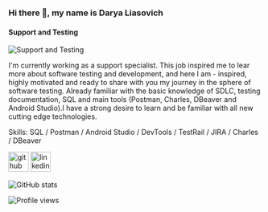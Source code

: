### Hi there 👋, my name is Darya Liasovich
#### Support and Testing
![Support and Testing](https://media.istockphoto.com/photos/earth-view-from-outer-space-background-picture-id479423528?k=20&m=479423528&s=170667a&w=0&h=NyWDpicSYdoMieOkXrncmHO4SzeHGzVAQ83f699wY30=)

I'm currently working as a support specialist. This job inspired me to lear more about software testing and development, and here I am - inspired, highly motivated and ready to share with you my journey in the sphere of software testing. Already familiar with the basic knowledge of SDLC, testing documentation, SQL and main tools (Postman, Charles, DBeaver and Android Studio).I have a strong desire to learn and be familiar with all new cutting edge technologies.

Skills: SQL / Postman / Android Studio / DevTools / TestRail / JIRA / Charles / DBeaver



[<img src='https://cdn.jsdelivr.net/npm/simple-icons@3.0.1/icons/github.svg' alt='github' height='40'>](https://github.com/DaryaLyasovich)  [<img src='https://cdn.jsdelivr.net/npm/simple-icons@3.0.1/icons/linkedin.svg' alt='linkedin' height='40'>](https://www.linkedin.com/in/daryaliasovich/)  

![GitHub stats](https://github-readme-stats.vercel.app/api?username=DaryaLyasovich&show_icons=true)  

![Profile views](https://gpvc.arturio.dev/DaryaLyasovich)  
